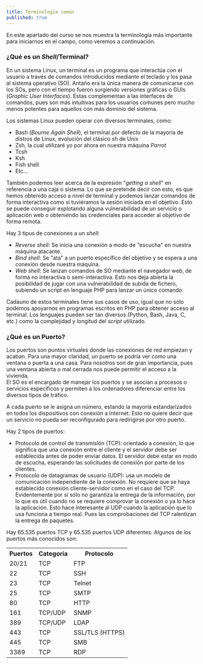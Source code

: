 ```yaml
---
title: Terminología común
published: true
---
```


En este apartado del curso se nos muestra la terminología más importante para iniciarnos en el campo, como veremos a continuación.

### [](#header-2)¿Qué es un _Shell_/Terminal?

En un sistema Linux, un terminal es un programa que interactúa con el usuario a través de comandos introducidos mediante el teclado y los pasa al sistema operativo (SO).
Antaño era la única manera de comunicarse con los SOs, pero con el tiempo fueron surgiendo versiones gráficas o GUIs (_Graphic User Interfaces_). Estas complementan a las interfaces de 
comandos, pues son más intuitivas para los usuarios comunes pero mucho menos potentes para aquellos con más dominio del sistema.

Los sistemas Linux pueden operar con diversos terminales, como:
- Bash (_Bourne Again Shell_), el terminal por defecto de la mayoría de distros de Linux, evolución del clásico sh de Unix
- Zsh, la cual utilizaré yo por ahora en nuestra máquina _Parrot_
- Tcsh
- Ksh
- Fish shell
- Etc...

También podemos leer acerca de la expresión "_getting a shell_" en referencia a una caja o sistema. Lo que se pretende decir con esto, es que hemos obtenido acceso a nivel de terminal
y podemos lanzar comandos de forma interactiva como si tuviéramos la sesión iniciada en el objetivo. Esto se puede conseguir explotando alguna vulnerabilidad de un servicio o aplicación web
o obteniendo las credenciales para acceder al objetivo de forma remota.

Hay 3 tipus de conexiones a un _shell_:
- _Reverse shell_: Se inicia una conexión a modo de "escucha" en nuestra máquina atacante.
- _Bind shell_: Se "ata" a un puerto específico del objetivo y se espera a una conexión desde nuestra máquina.
- _Web shell_: Se lanzan comandos de SO mediante el navegador web, de forma no interactiva o semi-interactiva. Esto nos deja abierta la posibilidad de jugar con una vulnerabilidad de
               subida de fichero, subiendo un script en lenguaje PHP para lanzar un único comando.

Cadauno de estos terminales tiene sus casos de uso, igual que no sólo podemos apoyarnos en programas escritos en PHP para obtener acceso al terminal. Los lenguajes pueden ser tan diversos
(Python, Bash, Java, C, etc.) como la complejidad y longitud del _script_ utilizado.

### [](#header-3) ¿Qué es un Puerto?

Los puertos son puntos virtuales donde las conexiones de red empiezan y acaban. Para una mayor claridad, un puerto se podría ver como una ventana o puerta a una casa. Para nosotros
son de gran importancia, pues una ventana abierta o mal cerrada nos puede permitir el acceso a la vivienda.      
El SO es el encargado de manejar los puertos y se asocian a procesos o servicios específicos y permiten a los ordenadores diferenciar entre los diversos tipos de tráfico.

A cada puerto se le asigna un número, estando la mayoría estandarizados en todos los dispositivos con conexión a Internet. Esto no quiere decir que un servicio no pueda ser reconfigurado
para redirigirse por otro puerto.

Hay 2 tipos de puertos:
- Protocolo de control de transmisión (TCP): orientado a conexión, lo que significa que una conexión entre el cliente y el servidor debe ser establecida antes de poder enviar datos.
El servidor debe estar en modo de escucha, esperando las solicitudes de conexión por parte de los clientes.
- Protocolo de datagramas de usuario (UDP): usa un modelo de comunicación independiente de la conexión. No requiere que se haya establecido conexión cliente-servidor como en el caso del
TCP. Evidentemente por sí sólo no garantiza la entrega de la información, por lo que es útil cuando no se requiere comprovar la conexión o ya lo hace la aplicación. Esto hace interesante
al UDP cuando la aplicación que lo usa funciona a tiempo real. Pues las comprobaciones del TCP ralentizan la entrega de paquetes.

Hay 65.535 puertos TCP y 65.535 puertos UDP diferentes. Algunos de los puertos más conocidos son:

<html>
<table>
<head>
<tr>
<th>Puertos</th>
<th>Categoría</th>
<th>Protocolo</th>
</tr>
</head>
<body>
<tr>
<td>20/21</td>
<td>TCP</td>
<td>FTP</td>
</tr>
<tr>
<td>22</td>
<td>TCP</td>
<td>SSH</td>
<tr>
<td>23</td>
<td>TCP</td>
<td>Telnet</td> 
</tr>
<tr>
<td>25</td>
<td>TCP</td>
<td>SMTP</td> 
</tr>
<tr>
<td>80</td>
<td>TCP</td>
<td>HTTP</td> 
</tr> 
<tr>
<td>161</td>
<td>TCP/UDP</td>
<td>SNMP</td> 
</tr>
<tr>
<td>389</td>
<td>TCP/UDP</td>
<td>LDAP</td> 
</tr>
<tr>
<td>443</td>
<td>TCP</td>
<td>SSL/TLS (HTTPS)</td> 
</tr>
<tr>
<td>445</td>
<td>TCP</td>
<td>SMB</td> 
</tr>
<tr>
<td>3389</td>
<td>TCP</td>
<td>RDP</td> 
</tr>
